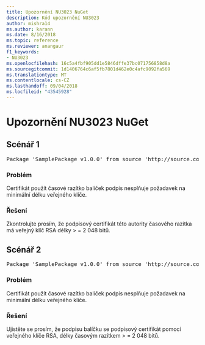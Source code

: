 ```yaml
---
title: Upozornění NU3023 NuGet
description: Kód upozornění NU3023
author: mishra14
ms.author: karann
ms.date: 8/16/2018
ms.topic: reference
ms.reviewer: anangaur
f1_keywords:
- NU3023
ms.openlocfilehash: 16c5a4fbf905dd1e5846dffe37bc071756858d8a
ms.sourcegitcommit: 1d1406764c6af5fb7801d462e0c4afc9092fa569
ms.translationtype: MT
ms.contentlocale: cs-CZ
ms.lasthandoff: 09/04/2018
ms.locfileid: "43545928"
---
```

# <a name="nuget-warning-nu3023"></a>Upozornění NU3023 NuGet

## <a name="scenario-1"></a>Scénář 1

<pre>Package 'SamplePackage v1.0.0' from source 'http://source.com/index.json': The timestamp certificate does not meet a minimum public key length requirement.</pre>

### <a name="issue"></a>Problém

Certifikát použít časové razítko balíček podpis nesplňuje požadavek na minimální délku veřejného klíče.


### <a name="solution"></a>Řešení

Zkontrolujte prosím, že podpisový certifikát této autority časového razítka má veřejný klíč RSA délky > = 2 048 bitů.



## <a name="scenario-2"></a>Scénář 2

<pre>Package 'SamplePackage v1.0.0' from source 'http://source.com/index.json': The primary signature's timestamp certificate does not meet a minimum public key length requirement.</pre>

### <a name="issue"></a>Problém

Certifikát použít časové razítko balíček podpis nesplňuje požadavek na minimální délku veřejného klíče.


### <a name="solution"></a>Řešení

Ujistěte se prosím, že podpisu balíčku se podpisový certifikát pomocí veřejného klíče RSA, délky časovým razítkem > = 2 048 bitů.


